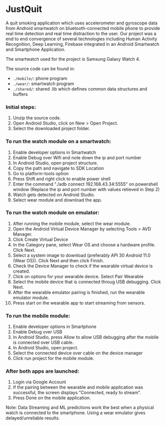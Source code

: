 # JustQuit
A quit smoking application which uses accelerometer and gyroscope data from Android smartwatch on bluetooth-connected mobile phone to provide real time detection and real time distraction to the user. Our project was a end to end convergence of several technologies including Human Activity Recognition, Deep Learning, Firebase integrated in an Android Smartwatch and Smartphone Application.

The smartwatch used for the project is Samsung Galaxy Watch 4.

The source code can be found in:
 - <code>./mobile/</code>: phone program
 - <code>./wear/</code>: smartwatch program
 - <code>./shared/</code>: shared .lib which defines common data structures and buffers

### Initial steps:
1.	Unzip the source code.
2.	Open Android Studio, click on New > Open Project.
3.	Select the downloaded project folder.

### To run the watch module on a smartwatch:
1.	Enable developer options in Smartwatch
2.	Enable Debug over Wifi and note down the ip and port number
3.	In Android Studio, open project structure.
4.	Copy the path and navigate to SDK Location
5.	Go to platform-tools option
6.	Press Shift and right click to enable power shell
7.	Enter the command "./adb connect 192.168.43.34:5555" on powershell window (Replace the ip and port number with values retieved in Step 2)
8.	Watch gets detected on Android Studio.
9.	Select wear module and download the app.

### To run the watch module on emulator:
1.	After running the mobile module, select the wear module.
2.	Open the Android Virtual Device Manager by selecting Tools > AVD Manager.
3.	Click Create Virtual Device
4.	In the Category pane, select Wear OS and choose a hardware profile. Click Next.
5.	Select a system image to download (preferably API 30 Android 11.0 (Wear OS)).  Click Next and then click Finish.
6.	Check the Device Manager to check if the wearable virtual device is created.
7.	Click on options for your wearable device. Select Pair Wearable
8.	Select the mobile device that is connected throug USB debugging. Click Next.
9.	After the wearable emulator pairing is finished, run the wearable emulator module.
10.	Press start on the wearable app to start streaming from sensors.

### To run the mobile module:
1.	Enable developer options in Smartphone
2.	Enable Debug over USB
3.	In Android Studio, press Allow to allow USB debugging after the mobile is connected over USB cable.
4.	In Android Studio, open project.
5.	Select the connected device over cable on the device manager
6.	Click run project for the mobile module.

### After both apps are launched:
1.	Login via Google Account
2.	If the pairing between the wearable and mobile application was successful, the screen displays "Connected, ready to stream".
3.	Press Done on the mobile application.


Note: Data Streaming and ML predictions work the best when a physical watch is connected to the smartphone. Using a wear emulator gives delayed/unreliable results.
